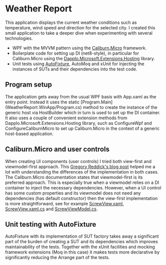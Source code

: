 # Weather Report
This application displays the current weather conditions such as temperature, wind speed and direction for the selected city.
I created this small application to take a deeper dive when experimenting with several technologies.
- WPF with the MVVM pattern using the [Caliburn.Micro](https://github.com/Caliburn-Micro/Caliburn.Micro) framework.
- Boilerplate code for setting up DI (net8-style), in particular for Caliburn.Micro using the [Dapplo.Microsoft.Extensions.Hosting](https://github.com/dapplo/Dapplo.Microsoft.Extensions.Hosting#dapplomicrosoftextensionshostingcaliburnmicro) library.
- Unit tests using [AutoFixture](https://autofixture.github.io/docs/quick-start/), AutoMoq and xUnit for injecting the instances of SUTs and their dependencies into the test code.

## Program setup
The application gets away from the usual WPF basis with App.xaml as the entry point. Instead it uses the static [Program.Main] (WeatherReport.WinApp/Program.cs) method to create the instance of the generic host via HostBuilder which in turn is used to set up the DI container. It also uses a couple of convenient extension methods from Dapplo.Microsoft.Extensions.Hosting library, such as ConfigureWpf and ConfigureCaliburnMicro to set up Caliburn.Micro in the context of a generic host-based application.

## Caliburn.Micro and user controls
When creating UI components (user controls) I tried both view-first and viewmodel-first approach.
This [Gregory Reddick's blog post](https://blog.xoc.net/2018/06/using-usercontrols-with-caliburnmicro.html) helped me a lot with understanding the differences of the implementation in both cases.
The Caliburn.Micro documentation states that viewmodel-first is its preferred approach. This is especially true when a viewmodel relies on a DI container to inject the necessary dependencies.
However, when a UI control has some custom properties and its viewmodel does not need any dependencies (has default constructor) then the view-first implementation is more straightforward, see for example [ScrewView.xaml](WeatherReport.WinApp/Views/ScrewView.xaml), [ScrewView.xaml.cs](WeatherReport.WinApp/Views/ScrewView.xaml.cs) and [ScrewViewModel.cs](WeatherReport.WinApp/ViewModels/ScrewViewModel.cs).

## Unit testing with AutoFixture
AutoFixture with its implementation of SUT factory takes away a significant part of the burden of creating a SUT and its dependencies which improves maintainability of the tests. Together with the xUnit facilities and mocking framework extensions (Moq in this case) it makes tests more declarative by significantly reducing the Arrange part of the tests.